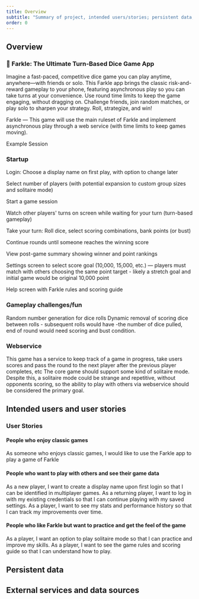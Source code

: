 ```yaml
---
title: Overview
subtitle: "Summary of project, intended users/stories; persistent data; external services."
order: 0
---
```


[//]: # (TODO Copy and update content from proposal to the sections below.)

## Overview

### 🎲 Farkle: The Ultimate Turn-Based Dice Game App

Imagine a fast-paced, competitive dice game you can play anytime, anywhere—with friends or solo. This Farkle app brings the classic risk-and-reward gameplay to your phone, featuring asynchronous play so you can take turns at your convenience. Use round time limits to keep the game engaging, without dragging on. Challenge friends, join random matches, or play solo to sharpen your strategy. Roll, strategize, and win!

Farkle — This game will use the main ruleset of Farkle and implement asynchronous play through a web service (with time limits to keep games moving).

Example Session

### Startup

Login: Choose a display name on first play, with option to change later

Select number of players (with potential expansion to custom group sizes and solitaire mode)

Start a game session

Watch other players' turns on screen while waiting for your turn (turn-based gameplay)

Take your turn: Roll dice, select scoring combinations, bank points (or bust)

Continue rounds until someone reaches the winning score

View post-game summary showing winner and point rankings

Settings screen to select score goal (10,000, 15,000, etc.) — players must match with others choosing the same point target - likely a stretch goal and initial game would be original 10,000 point

Help screen with Farkle rules and scoring guide

### Gameplay challenges/fun
Random number generation for dice rolls
Dynamic removal of scoring dice between rolls - subsequent rolls would have -the number of dice pulled, end of round would need scoring and bust condition.

### Webservice
This game has a service to keep track of a game in progress, take users scores and pass the round to the next player after the previous player completes, etc
The core game should support some kind of solitaire mode. Despite this, a solitaire mode could be strange and repetitive, without opponents scoring, so the ability to play with others via webservice should be considered the primary goal.

## Intended users and user stories
### User Stories

#### People who enjoy classic games
As someone who enjoys classic games, I would like to use the Farkle app to play a game of Farkle
#### People who want to play with others and see their game data
As a new player, I want to create a display name upon first login so that I can be identified in multiplayer games.
As a returning player, I want to log in with my existing credentials so that I can continue playing with my saved settings.
As a player, I want to see my stats and performance history so that I can track my improvements over time.
#### People who like Farkle but want to practice and get the feel of the game
As a player, I want an option to play solitaire mode so that I can practice and improve my skills.
As a player, I want to see the game rules and scoring guide so that I can understand how to play.

## Persistent data


## External services and data sources